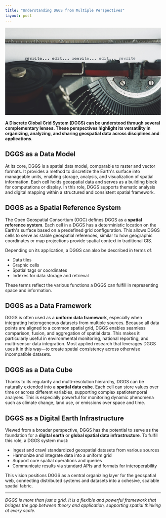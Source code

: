 ```yaml
---
title: "Understanding DGGS from Multiple Perspectives"
layout: post
---
```

![code](/assets/img/20221106/code.jpg)

**A Discrete Global Grid System (DGGS) can be understood through several complementary lenses. These perspectives highlight its versatility in organizing, analyzing, and sharing geospatial data across disciplines and applications.**

## DGGS as a Data Model

At its core, DGGS is a spatial data model, comparable to raster and vector formats. It provides a method to discretize the Earth's surface into manageable units, enabling storage, analysis, and visualization of spatial information. Each cell holds geospatial data and serves as a building block for computations or display. In this role, DGGS supports thematic analysis and digital mapping within a structured and consistent spatial framework.

## DGGS as a Spatial Reference System

The Open Geospatial Consortium (OGC) defines DGGS as a **spatial reference system**. Each cell in a DGGS has a deterministic location on the Earth's surface based on a predefined grid configuration. This allows DGGS cells to serve as stable geospatial references, similar to how geographic coordinates or map projections provide spatial context in traditional GIS.

Depending on its application, a DGGS can also be described in terms of:

- Data tiles  
- Graphic cells  
- Spatial tags or coordinates  
- Indexes for data storage and retrieval  

These terms reflect the various functions a DGGS can fulfill in representing space and information.

## DGGS as a Data Framework

DGGS is often used as a **uniform data framework**, especially when integrating heterogeneous datasets from multiple sources. Because all data points are aligned to a common spatial grid, DGGS enables seamless comparison, fusion, and aggregation of spatial data. This makes it particularly useful in environmental monitoring, national reporting, and multi-sensor data integration. Most applied research that leverages DGGS uses it in this way—to create spatial consistency across otherwise incompatible datasets.

## DGGS as a Data Cube

Thanks to its regularity and multi-resolution hierarchy, DGGS can be naturally extended into a **spatial data cube**. Each cell can store values over time or across different variables, supporting complex spatiotemporal analyses. This is especially powerful for monitoring dynamic phenomena such as climate change, land use, or emissions over space and time.

## DGGS as a Digital Earth Infrastructure

Viewed from a broader perspective, DGGS has the potential to serve as the foundation for a **digital earth** or **global spatial data infrastructure**. To fulfill this role, a DGGS system must:

- Ingest and crawl standardized geospatial datasets from various sources  
- Harmonize and integrate data into a uniform grid  
- Support core spatial operations and queries  
- Communicate results via standard APIs and formats for interoperability  

This vision positions DGGS as a central organizing layer for the geospatial web, connecting distributed systems and datasets into a cohesive, scalable spatial fabric.

---

_DGGS is more than just a grid. It is a flexible and powerful framework that bridges the gap between theory and application, supporting spatial thinking at every scale._
